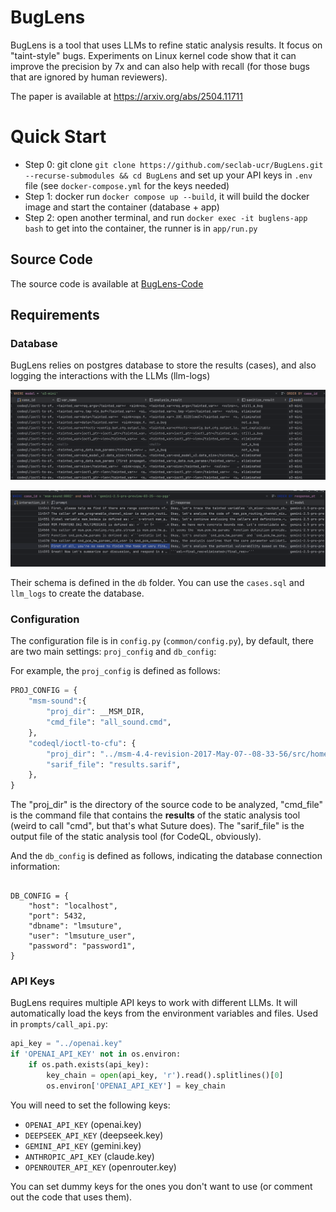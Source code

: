# BugLens

BugLens is a tool that uses LLMs to refine static analysis results. It focus on "taint-style" bugs. Experiments on Linux kernel code show that it can improve the precision by 7x and can also help with recall (for those bugs that are ignored by human reviewers).

The paper is available at https://arxiv.org/abs/2504.11711

# Quick Start


- Step 0: git clone `git clone https://github.com/seclab-ucr/BugLens.git --recurse-submodules && cd BugLens` and set up your API keys in `.env` file (see `docker-compose.yml` for the keys needed)
- Step 1: docker run `docker compose up --build`, it will build the docker image and start the container (database + app)
- Step 2: open another terminal, and run `docker exec -it buglens-app bash` to get into the container, the runner is in `app/run.py`



## Source Code

The source code is available at [BugLens-Code](https://github.com/seclab-ucr/BugLens-Code)

## Requirements

### Database 

BugLens relies on postgres database to store the results (cases), and also logging the interactions with the LLMs (llm-logs)

![Table Cases](figs/cases.png)

![Table LLM Logs](figs/llm-logs.png)

Their schema is defined in the `db` folder. You can use the `cases.sql` and `llm_logs` to create the database.

### Configuration

The configuration file is in `config.py` (`common/config.py`), by default, there are two main settings: `proj_config` and `db_config`:

For example, the `proj_config` is defined as follows:

```python
PROJ_CONFIG = { 
    "msm-sound":{
        "proj_dir": __MSM_DIR,
        "cmd_file": "all_sound.cmd",
    },
    "codeql/ioctl-to-cfu": {
        "proj_dir": "../msm-4.4-revision-2017-May-07--08-33-56/src/home/kev/work/QualComm/semmle_data/projects/msm-4.4/revision-2017-May-07--08-33-56/kernel",
        "sarif_file": "results.sarif",
    },
}
```

The "proj_dir" is the directory of the source code to be analyzed, "cmd_file" is the command file that contains the **results** of the static analysis tool (weird to call "cmd", but that's what Suture does). The "sarif_file" is the output file of the static analysis tool (for CodeQL, obviously).


And the `db_config` is defined as follows, indicating the database connection information:

```

DB_CONFIG = {
    "host": "localhost",
    "port": 5432,
    "dbname": "lmsuture",
    "user": "lmsuture_user",
    "password": "password1",
}

```

### API Keys

BugLens requires multiple API keys to work with different LLMs. It will automatically load the keys from the environment variables and files. Used in 
`prompts/call_api.py`:

```python
api_key = "../openai.key"
if 'OPENAI_API_KEY' not in os.environ:
    if os.path.exists(api_key):
        key_chain = open(api_key, 'r').read().splitlines()[0]
        os.environ['OPENAI_API_KEY'] = key_chain
```

You will need to set the following keys:

- `OPENAI_API_KEY` (openai.key)
- `DEEPSEEK_API_KEY` (deepseek.key)
- `GEMINI_API_KEY` (gemini.key)
- `ANTHROPIC_API_KEY` (claude.key)
- `OPENROUTER_API_KEY` (openrouter.key)

You can set dummy keys for the ones you don't want to use (or comment out the code that uses them).
